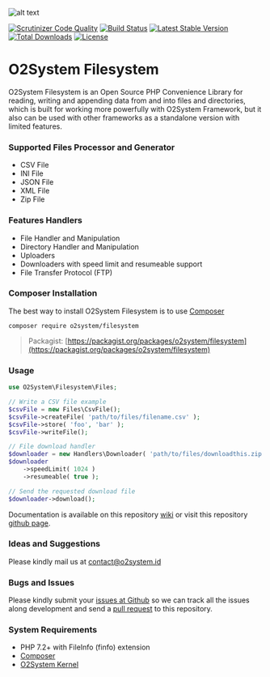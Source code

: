 ![alt text](https://www.o2system.id/assets/img/covers/cover-o2system-atom-filesystem.png "O2System Filesystem Atom")

[![Scrutinizer Code Quality](https://scrutinizer-ci.com/g/o2system/filesystem/badges/quality-score.png?b=master)](https://scrutinizer-ci.com/g/o2system/filesystem/?branch=master)
[![Build Status](https://scrutinizer-ci.com/g/o2system/filesystem/badges/build.png?b=master)](https://scrutinizer-ci.com/g/o2system/filesystem/build-status/master)
[![Latest Stable Version](https://poser.pugx.org/o2system/filesystem/v/stable)](https://packagist.org/packages/o2system/filesystem)
[![Total Downloads](https://poser.pugx.org/o2system/filesystem/downloads)](https://packagist.org/packages/o2system/filesystem)
[![License](https://poser.pugx.org/o2system/filesystem/license)](https://packagist.org/packages/o2system/filesystem)

# O2System Filesystem
O2System Filesystem is an Open Source PHP Convenience Library for reading, writing and appending data from and into files and directories, which is built for working more powerfully with O2System Framework, but it also can be used with other frameworks as a standalone version with limited features.

### Supported Files Processor and Generator
- CSV File
- INI File
- JSON File
- XML File
- Zip File

### Features Handlers
- File Handler and Manipulation
- Directory Handler and Manipulation
- Uploaders
- Downloaders with speed limit and resumeable support
- File Transfer Protocol (FTP)

### Composer Installation
The best way to install O2System Filesystem is to use [Composer](https://getcomposer.org)
```
composer require o2system/filesystem
```
> Packagist: [https://packagist.org/packages/o2system/filesystem](https://packagist.org/packages/o2system/filesystem)

### Usage
```php
use O2System\Filesystem\Files;

// Write a CSV file example
$csvFile = new Files\CsvFile();
$csvFile->createFile( 'path/to/files/filename.csv' );
$csvFile->store( 'foo', 'bar' );
$csvFile->writeFile();

// File download handler
$downloader = new Handlers\Downloader( 'path/to/files/downloadthis.zip' );
$downloader
    ->speedLimit( 1024 )
    ->resumeable( true );

// Send the requested download file
$downloader->download();
```

Documentation is available on this repository [wiki](https://github.com/o2system/filesystem/wiki) or visit this repository [github page](https://o2system.github.io/filesystem).

### Ideas and Suggestions
Please kindly mail us at [contact@o2system.id](mailto:contact@o2system.id])

### Bugs and Issues
Please kindly submit your [issues at Github](http://github.com/o2system/filesystem/issues) so we can track all the issues along development and send a [pull request](http://github.com/o2system/filesystem/pulls) to this repository.

### System Requirements
- PHP 7.2+ with FileInfo (finfo) extension
- [Composer](https://getcomposer.org)
- [O2System Kernel](https://github.com/o2system/kernel)
